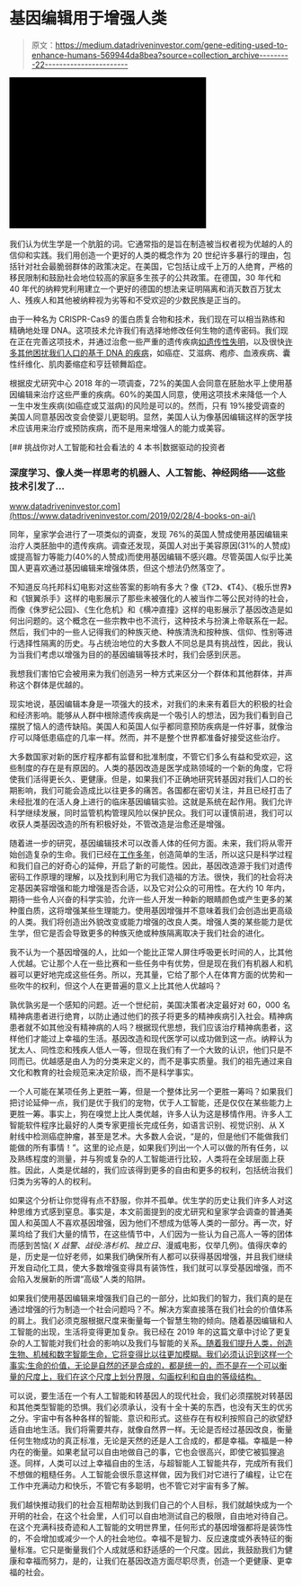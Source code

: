 # 基因编辑用于增强人类

> 原文：<https://medium.datadriveninvestor.com/gene-editing-used-to-enhance-humans-569944da8bea?source=collection_archive---------22----------------------->

![](img/e9080be19fe0048e0aa6c36c0e25a098.png)

我们认为优生学是一个肮脏的词。它通常指的是旨在制造被当权者视为优越的人的信仰和实践。我们用创造一个更好的人类的概念作为 20 世纪许多暴行的理由，包括针对社会最脆弱群体的政策决定。在美国，它包括让成千上万的人绝育，严格的移民限制和鼓励社会地位较高的家庭多生孩子的公共政策。在德国，30 年代和 40 年代的纳粹党利用建立一个更好的德国的想法来证明隔离和消灭数百万犹太人、残疾人和其他被纳粹视为劣等和不受欢迎的少数民族是正当的。

由于一种名为 CRISPR-Cas9 的蛋白质复合物和技术，我们现在可以相当熟练和精确地处理 DNA。这项技术允许我们有选择地修改任何生物的遗传密码。我们现在正在完善这项技术，并通过治愈一些严重的遗传疾病[如遗传性失明](https://singularityhub.com/2019/07/28/first-human-crispr-trial-in-the-us-aims-to-cure-inherited-blindness/)，以及很快[许多其他困扰我们人口的基于 DNA 的疾病](https://www.labiotech.eu/tops/crispr-technology-cure-disease/)，如癌症、艾滋病、疱疹、血液疾病、囊性纤维化、肌肉萎缩症和亨廷顿舞蹈症。

根据皮尤研究中心 2018 年的一项调查，72%的美国人会同意在胚胎水平上使用基因编辑来治疗这些严重的疾病。60%的美国人同意，使用这项技术来降低一个人一生中发生疾病(如癌症或艾滋病)的风险是可以的。然而，只有 19%接受调查的美国人同意基因改变会使婴儿更聪明。显然，美国人认为像基因编辑这样的医学技术应该用来治疗或预防疾病，而不是用来增强人的能力或美容。

[](https://www.datadriveninvestor.com/2019/02/28/4-books-on-ai/) [## 挑战你对人工智能和社会看法的 4 本书|数据驱动的投资者

### 深度学习、像人类一样思考的机器人、人工智能、神经网络——这些技术引发了…

www.datadriveninvestor.com](https://www.datadriveninvestor.com/2019/02/28/4-books-on-ai/) 

同年，皇家学会进行了一项类似的调查，发现 76%的英国人赞成使用基因编辑来治疗人类胚胎中的遗传疾病。调查还发现，英国人对出于美容原因(31%的人赞成)或提高智力等能力(40%的人赞成)而使用基因编辑不感兴趣。尽管英国人似乎比美国人更喜欢通过基因编辑来增强体质，但这个想法仍然落空了。

不知道反乌托邦科幻电影对这些答案的影响有多大？像《T2》、《T4》、《极乐世界》和《银翼杀手》这样的电影展示了那些未被强化的人被当作二等公民对待的社会，而像《侏罗纪公园》、《生化危机》和《横冲直撞》这样的电影展示了基因改造是如何出问题的。这个概念在一些宗教中也不流行，这种技术与扮演上帝联系在一起。然后，我们中的一些人记得我们的种族灭绝、种族清洗和按种族、信仰、性别等进行选择性隔离的历史。与占统治地位的大多数人不同总是具有挑战性，因此，我认为当我们考虑以增强为目的的基因编辑等技术时，我们会感到厌恶。

我想我们害怕它会被用来为我们创造另一种方式来区分一个群体和其他群体，并声称这个群体是优越的。

现实地说，基因编辑本身是一项强大的技术，对我们的未来有着巨大的积极的社会和经济影响。能够从人群中根除遗传疾病是一个吸引人的想法，因为我们看到自己摆脱了恼人的遗传缺陷。美国人和英国人似乎都同意预防疾病是一件好事，就像治疗可以降低患癌症的几率一样。然而，并不是整个世界都准备好接受这些治疗。

大多数国家对新的医疗程序都有监督和批准制度，不管它们多么有益和受欢迎，这些制度的存在是有原因的。人类的基因改造是医学成熟领域的一个新的角度，它将使我们活得更长久、更健康。但是，如果我们不正确地研究转基因对我们人口的长期影响，我们可能会造成比以往更多的痛苦。各国都在密切关注，并且已经打击了未经批准的在活人身上进行的临床基因编辑实验。这就是系统在起作用。我们允许科学继续发展，同时监管机构管理风险以保护民众。我们可以谨慎前进，我们可以收获人类基因改造的所有积极好处，不管改造是治愈还是增强。

随着进一步的研究，基因编辑技术可以改善人体的任何方面。未来，我们将从零开始创造复杂的生命。我们已经在[工作多年](https://www.newscientist.com/article/dn18942-immaculate-creation-birth-of-the-first-synthetic-cell/)，创造简单的生活，所以这只是科学过程和我们自己的好奇心的延伸，开启了新的可能性。因此，基因改造源于我们对遗传密码工作原理的理解，以及找到利用它为我们造福的方法。很快，我们的社会将决定基因美容增强和能力增强是否合适，以及它对公众的可用性。在大约 10 年内，期待一些令人兴奋的科学实验，允许一些人开发一种新的眼睛颜色或产生更多的某种蛋白质，这将增强某些生理能力。使用基因增强并不意味着我们会创造出更高级的人类。我们将创造出外貌改变或能力增强的改良人类。增强人类的某些能力是优生学，但它是否会导致更多的种族灭绝或种族隔离取决于我们社会的进化。

我不认为一个基因增强的人，比如一个能比正常人屏住呼吸更长时间的人，比其他人优越。它让那个人在一些比赛和一些任务中有优势，但是现在我们有机器人和机器可以更好地完成这些任务。所以，充其量，它给了那个人在体育方面的优势和一些吹牛的权利，但这个人在更普遍的意义上比其他人优越吗？

孰优孰劣是一个感知的问题。近一个世纪前，美国决策者决定最好对 60，000 名精神病患者进行绝育，以防止通过他们的孩子将更多的精神疾病引入社会。精神病患者就不如其他没有精神病的人吗？根据现代思想，我们应该治疗精神病患者，这样他们才能过上幸福的生活。基因改造和现代医学可以成功做到这一点。纳粹认为犹太人、同性恋和残疾人低人一等，但现在我们有了一个大致的认识，他们只是不同而已。优越感是由人为的分类来定义的，而不是事实质量。我们的祖先通过来自文化和教育的社会规范来决定阶级，而不是科学事实。

一个人可能在某项任务上更胜一筹，但是一个整体比另一个更胜一筹吗？如果我们把讨论延伸一点，我们是优于我们的宠物，优于人工智能，还是仅仅在某些能力上更胜一筹。事实上，狗在嗅觉上比人类优越，许多人认为这是移情作用。许多人工智能软件程序比最好的人类专家更擅长完成任务，如语言识别、视觉识别、从 X 射线中检测癌症肿瘤，甚至是艺术。大多数人会说，“是的，但是他们不能做我们能做的所有事情！”。这里的论点是，如果我们列出一个人可以做的所有任务，以及熟练程度的测量，并与狗或复杂的人工智能进行比较，人类将在全球层面上获胜。因此，人类是优越的，我们应该得到更多的自由和更多的权利，包括统治我们归类为劣等的人的权利。

如果这个分析让你觉得有点不舒服，你并不孤单。优生学的历史让我们许多人对这种思维方式感到窒息。事实是，本文前面提到的皮尤研究和皇家学会调查的普通美国人和英国人不喜欢基因增强，因为他们不想成为低等人类的一部分。再一次，好莱坞给了我们大量的情节，在这些情节中，人们因为一些认为自己高人一等的团体而感到苦恼( *X 战警*、*战役:洛杉机*、*独立日*、漫威电影，仅举几例)。值得庆幸的是，历史是一位好老师，如果我们确保所有人都可以获得基因增强，并且我们继续开发自动化工具，使大多数增强变得具有装饰性，我们就可以享受基因增强，而不会陷入发展新的所谓“高级”人类的陷阱。

如果我们使用基因编辑来增强我们自己的一部分，比如我们的智力，我们真的是在通过增强的行为制造一个社会问题吗？不。解决方案直接落在我们社会的价值体系的肩上。我们必须克服根据尺度来衡量每一个智慧生物的倾向。随着基因编辑和人工智能的出现，生活将变得更加复杂。我已经在 2019 年的这篇文章中讨论了更复杂的人工智能对我们社会的影响以及我们与智能的关系[。随着我们提升人类，创造生物、机械和数字智能生命，它将变得比以往更加模糊。我们必须认识到这样一个事实:生命的价值，无论是自然的还是合成的，都是统一的，而不是在一个可以衡量的尺度上，我们在这个尺度上划分界限，勾画权利和自由的等级结构。](https://medium.com/datadriveninvestor/artificial-intelligence-slaves-or-partners-43a4f2443094)

可以说，要生活在一个有人工智能和转基因人的现代社会，我们必须摆脱对转基因和其他类型智能的恐惧。我们必须承认，没有十全十美的东西，也没有天生的优劣之分。宇宙中有各种各样的智能、意识和形式。这些存在有权利按照自己的欲望舒适自由地生活。我们将需要共存，就像自然界一样。无论是否经过基因改良，衡量任何生物成功的真正标准，无论是天然的还是人工合成的，都是幸福。幸福是一种内在的衡量。如果老鼠可以自由地做自己的事，它也会很高兴，即使它被狐狸追逐。同样，人类可以过上幸福自由的生活，与超智能人工智能共存，完成所有我们不想做的粗糙任务。人工智能会很乐意这样做，因为我们对它进行了编程，让它在工作中充满动力和快乐，不管它有多聪明，也不管它对宇宙有多了解。

我们越快推动我们的社会互相帮助达到我们自己的个人目标，我们就越快成为一个开明的社会，在这个社会里，人们可以自由地测试自己的极限，自由地对待自己。在这个充满科技奇迹和人工智能的文明世界里，任何形式的基因增强都将是装饰性的，不会增加或减少一个人的社会地位。幸福不是智力、反应速度或外表特征的衡量标准。它只是衡量我们个人成就感和舒适感的一个尺度。因此，我鼓励我们为健康和幸福而努力，是的，让我们在基因改造方面尽职尽责，创造一个更健康、更幸福的社会。